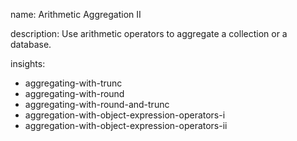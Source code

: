 name: Arithmetic Aggregation II

description: Use arithmetic operators to aggregate a collection or a database.

insights:
  - aggregating-with-trunc
  - aggregating-with-round
  - aggregating-with-round-and-trunc
  - aggregation-with-object-expression-operators-i
  - aggregation-with-object-expression-operators-ii